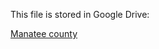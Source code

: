 This file is stored in Google Drive:

[Manatee county](https://drive.google.com/drive/folders/16hsMrFwB4vpk-SlM2a3rASADePGvumDM?usp=drive_link)